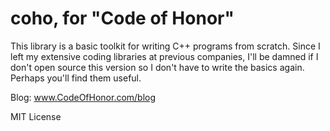 coho, for "Code of Honor"
=================================
This library is a basic toolkit for writing C++ programs
from scratch. Since I left my extensive coding libraries
at previous companies, I'll be damned if I don't open
source this version so I don't have to write the basics
again. Perhaps you'll find them useful.

Blog: www.CodeOfHonor.com/blog

MIT License
